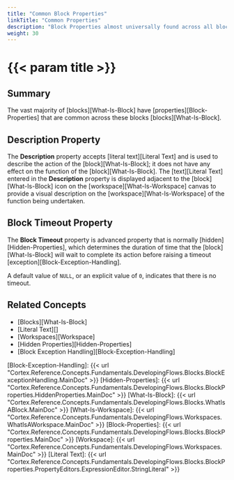 ```yaml
---
title: "Common Block Properties"
linkTitle: "Common Properties"
description: "Block Properties almost universally found across all blocks."
weight: 30
---
```


# {{< param title >}}

## Summary

The vast majority of [blocks][What-Is-Block] have [properties][Block-Properties] that are common across these blocks [blocks][What-Is-Block].

## Description Property

The **Description** property accepts [literal text][Literal Text] and is used to describe the action of the [block][What-Is-Block]; it does not have any effect on the function of the [block][What-Is-Block]. The [text][Literal Text] entered in the **Description** property is displayed adjacent to the [block][What-Is-Block] icon on the [workspace][What-Is-Workspace] canvas to provide a visual description on the [workspace][What-Is-Workspace] of the function being undertaken.

## Block Timeout Property

The **Block Timeout** property is advanced property that is normally [hidden][Hidden-Properties], which determines the duration of time that the [block][What-Is-Block] will wait to complete its action before raising a timeout [exception][Block-Exception-Handling].

A default value of `NULL`, or an explicit value of `0`, indicates that there is no timeout.

## Related Concepts

- [Blocks][What-Is-Block]
- [Literal Text][]
- [Workspaces][Workspace]
- [Hidden Properties][Hidden-Properties]
- [Block Exception Handling][Block-Exception-Handling]

[Block-Exception-Handling]: {{< url "Cortex.Reference.Concepts.Fundamentals.DevelopingFlows.Blocks.BlockExceptionHandling.MainDoc" >}}
[Hidden-Properties]: {{< url "Cortex.Reference.Concepts.Fundamentals.DevelopingFlows.Blocks.BlockProperties.HiddenProperties.MainDoc" >}}
[What-Is-Block]: {{< url "Cortex.Reference.Concepts.Fundamentals.DevelopingFlows.Blocks.WhatIsABlock.MainDoc" >}}
[What-Is-Workspace]: {{< url "Cortex.Reference.Concepts.Fundamentals.DevelopingFlows.Workspaces.WhatIsAWorkspace.MainDoc" >}}
[Block-Properties]: {{< url "Cortex.Reference.Concepts.Fundamentals.DevelopingFlows.Blocks.BlockProperties.MainDoc" >}}
[Workspace]: {{< url "Cortex.Reference.Concepts.Fundamentals.DevelopingFlows.Workspaces.MainDoc" >}}
[Literal Text]: {{< url "Cortex.Reference.Concepts.Fundamentals.DevelopingFlows.Blocks.BlockProperties.PropertyEditors.ExpressionEditor.StringLiteral" >}}
